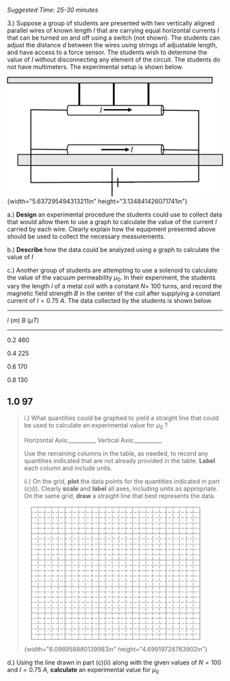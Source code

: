 *Suggested Time: 25-30 minutes*

3.) Suppose a group of students are presented with two vertically
aligned parallel wires of known length $l$ that are carrying equal
horizontal currents $I$ that can be turned on and off using a switch
(not shown). The students can adjust the distance $d$ between the wires
using strings of adjustable length, and have access to a force sensor.
The students wish to determine the value of $I$ without disconnecting
any element of the circuit. The students do not have multimeters. The
experimental setup is shown below.

![](media/image2.png){width="5.637295494313211in"
height="3.134841426071741in"}

a.) **Design** an experimental procedure the students could use to
collect data that would allow them to use a graph to calculate the value
of the current $I$ carried by each wire. Clearly explain how the
equipment presented above should be used to collect the necessary
measurements.

b.) **Describe** how the data could be analyzed using a graph to
calculate the value of $I$

c.) Another group of students are attempting to use a solenoid to
calculate the value of the vacuum permeability $\mu_{0}$. In their
experiment, the students vary the length $l$ of a metal coil with a
constant $N =$ 100 turns, and record the magnetic field strength $B$ in
the center of the coil after supplying a constant current of
$I = 0.75\ A$. The data collected by the students is shown below.

  -----------------------------------------------------------------------
  $l\ (m)$          $B\ (\mu T)$                        
  ----------------- ----------------- ----------------- -----------------
  0.2               460                                 

  0.4               225                                 

  0.6               170                                 

  0.8               130                                 

  1.0               97                                  
  -----------------------------------------------------------------------

> i.) What quantities could be graphed to yield a straight line that
> could be used to calculate an experimental value for $\mu_{0}$ ?
>
> Horizontal Axis:\_\_\_\_\_\_\_\_\_\_ Vertical
> Axis:\_\_\_\_\_\_\_\_\_\_
>
> Use the remaining columns in the table, as needed, to record any
> quantities indicated that are not already provided in the table.
> **Label** each column and include units.
>
> ii.) On the grid, **plot** the data points for the quantities
> indicated in part (c)(i). Clearly **scale** and **label** all axes,
> including units as appropriate. On the same grid, **draw** a straight
> line that best represents the data.
>
> ![](../../common/grid.png){width="6.098958880139983in"
> height="4.69919728783902in"}

d.) Using the line drawn in part (c)(ii) along with the given values of
$N = 100$ and $I = 0.75\ A$, **calculate** an experimental value for
$\mu_{0}$
